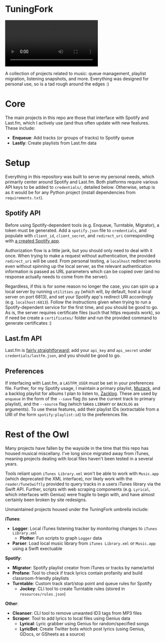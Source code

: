 # TuningFork

![](./media/demo.mov)

A collection of projects related to music: queue management, playlist migration, listening snapshots, and more. Everything was designed for personal use, so is a tad rough around the edges :)

# Core

The main projects in this repo are those that interface with Spotify and Last.fm, which I actively use (and thus often update with new features. These include:

- **Enqueue**: Add tracks (or groups of tracks) to Spotify queue
- **Lastly**: Create playlists from Last.fm data

# Setup

Everything in this repository was built to serve my personal needs, which primarily center around Spotify and Last.fm. Both platforms require various API keys to be added to `credentials/`, detailed below.  Otherwise, setup is as it would be for any Python project (install dependencies from `requirements.txt`).

## Spotify API

Before using Spotify-dependent tools (e.g. Enqueue, Turntable, Migrator), a token must be generated. Add a `spotify.json` file to `credentials`, and populate with `client_id`, `client_secret`, and `redirect_uri` corresponding with [a created Spotify app](https://developer.spotify.com/dashboard/). 

Authorization flow is a little jank, but you should only need to deal with it once. When trying to make a request without authentication, the provided `redirect_uri` will be used. From personal testing, a `localhost` redirect works even without spinning up the local server, as the relevant authentication information is passed as URL parameters which can be copied over (and no response actually needs to come from the server).

Regardless, if this is for some reason no longer the case, you can spin up a local server by running `utilities.py` (which will, by default, host a local server on port 6813), and set your Spotify app's redirect URI accordingly (e.g. `localhost:6813`). Follow the instructions given when trying to run a Spotify-dependent service for the first time, and you should be good to go. As is, the server requires certificate files (such that https requests work), so if need be create a `certificates/` folder and run the provided command to generate certificates :)

## Last.fm API

Last.fm is [fairly straightforward](https://www.last.fm/api/account/create); add your `api_key` and `api_secret` under `credentials/lastfm.json`, and you should be good to go.

## Preferences

If interfacing with Last.fm, a `LASTFM_USER` must be set in your preferences file. Further, for my Spotify usage, I maintain a primary playlist, [Muzack](https://open.spotify.com/playlist/2bQJC2lUa4pXkAt2qQejlx?si=d8f644fb726249ba), and a backlog playlist for albums I plan to listen to, [Zacklog](https://open.spotify.com/playlist/79mpaUsn0LPGUyCkBRnSgZ?si=7d8c16c7b73045d4). These are used by `enqueue` in the form of the `--save` flag (to save the current track to primary playlist), and the `--source` flag (which takes `LIBRARY` or `BACKLOG` as arguments). To use these features, add their playlist IDs (extractable from a URI of the form `spotify:playlist:id`) to the preferences file.

# Rest of the Owl

Many projects have fallen by the wayside in the time that this repo has housed musical miscellany. I've long since migrated away from iTunes, meaning projects dealing with local files haven't been tested in a several years. 

Tools reliant upon `iTunes Library.xml` won't be able to work with `Music.app` (which deprecated the XML interface), nor likely work with the `reader/TuneSwiftly` provided to query tracks in a users iTunes library via the Swift API. Further, scripts with web scraping components (e.g. `Lyrical`, which interfaces with Genius) were fragile to begin with, and have almost certainly been broken by site redesigns.

Unmaintained projects housed under the TuningFork umbrella include:

**iTunes**:
- **Logger**: Local iTunes listening tracker by monitoring changes to `iTunes Library.xml`
    - **Plotter**: Fun scripts to graph `Logger` data
- **Parser**: Load local music library from `iTunes Library.xml` or `Music.app` using a Swift exectuable

**Spotify**:

- **Migrator**: Spotify playlist creator from iTunes or tracks by name/artist
- **Profane**: Tool to check if track lyrics contain profanity and build classroom-friendly playlists
- **Turntable**: Custom track start/stop point and queue rules for Spotify
    - **Jockey**: CLI tool to create Turntable rules (stored in `resources/rules.json`)

**Other**: 

- **Cleanser**: CLI tool to remove unwanted ID3 tags from MP3 files
- **Scraper**: Tool to add lyrics to local files using Genius data
    - **Lyrical**: Lyric grabber using Genius for random/specified songs 
    - **LyricBot**: Create Twitter bots which post lyrics (using Genius, GDocs, or GSheets as a source)

